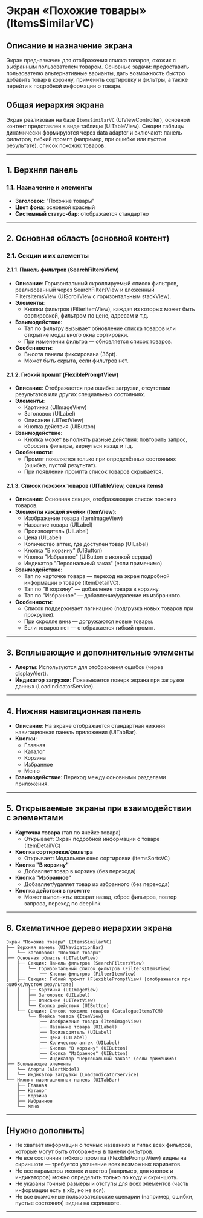 # Экран «Похожие товары» (ItemsSimilarVC)

## Описание и назначение экрана
Экран предназначен для отображения списка товаров, схожих с выбранным пользователем товаром. Основные задачи: предоставить пользователю альтернативные варианты, дать возможность быстро добавить товар в корзину, применить сортировку и фильтры, а также перейти к подробной информации о товаре.

## Общая иерархия экрана
Экран реализован на базе `ItemsSimilarVC` (UIViewController), основной контент представлен в виде таблицы (UITableView). Секции таблицы динамически формируются через data adapter и включают: панель фильтров, гибкий промпт (например, при ошибке или пустом результате), список похожих товаров.

---

## 1. Верхняя панель

### 1.1. Назначение и элементы
- **Заголовок**: "Похожие товары"
- **Цвет фона**: основной красный 
- **Системный статус-бар**: отображается стандартно

---

## 2. Основная область (основной контент)

### 2.1. Секции и их элементы

#### 2.1.1. Панель фильтров (SearchFiltersView)
- **Описание**: Горизонтальный скроллируемый список фильтров, реализованный через SearchFiltersView и вложенный FiltersItemsView (UIScrollView с горизонтальным stackView).
- **Элементы**:
  - Кнопки фильтров (FilterItemView), каждая из которых может быть сортировкой, фильтром по цене, адресам и т.д.
- **Взаимодействие**:
  - Тап по фильтру вызывает обновление списка товаров или открытие модального окна сортировки.
  - При изменении фильтра — обновляется список товаров.
- **Особенности**:
  - Высота панели фиксирована (36pt).
  - Может быть скрыта, если фильтров нет.

#### 2.1.2. Гибкий промпт (FlexiblePromptView)
- **Описание**: Отображается при ошибке загрузки, отсутствии результатов или других специальных состояниях.
- **Элементы**:
  - Картинка (UIImageView)
  - Заголовок (UILabel)
  - Описание (UITextView)
  - Кнопка действия (UIButton)
- **Взаимодействие**:
  - Кнопка может выполнять разные действия: повторить запрос, сбросить фильтры, вернуться назад и т.д.
- **Особенности**:
  - Промпт появляется только при определённых состояниях (ошибка, пустой результат).
  - При появлении промпта список товаров скрывается.

#### 2.1.3. Список похожих товаров (UITableView, секция items)
- **Описание**: Основная секция, отображающая список похожих товаров.
- **Элементы каждой ячейки (ItemView)**:
  - Изображение товара (ItemImageView)
  - Название товара (UILabel)
  - Производитель (UILabel)
  - Цена (UILabel)
  - Количество аптек, где доступен товар (UILabel)
  - Кнопка "В корзину" (UIButton)
  - Кнопка "Избранное" (UIButton с иконкой сердца)
  - Индикатор "Персональный заказ" (если применимо)
- **Взаимодействие**:
  - Тап по карточке товара — переход на экран подробной информации о товаре (ItemDetailVC).
  - Тап по "В корзину" — добавление товара в корзину.
  - Тап по "Избранное" — добавление/удаление из избранного.
- **Особенности**:
  - Список поддерживает пагинацию (подгрузка новых товаров при прокрутке).
  - При скролле вниз — догружаются новые товары.
  - Если товаров нет — отображается гибкий промпт.

---

## 3. Всплывающие и дополнительные элементы

- **Алерты**: Используются для отображения ошибок (через displayAlert).
- **Индикатор загрузки**: Показывается поверх экрана при загрузке данных (LoadIndicatorService).

---

## 4. Нижняя навигационная панель

- **Описание**: На экране отображается стандартная нижняя навигационная панель приложения (UITabBar).
- **Кнопки**:
  - Главная
  - Каталог
  - Корзина
  - Избранное
  - Меню
- **Взаимодействие**: Переход между основными разделами приложения.

---

## 5. Открываемые экраны при взаимодействии с элементами

- **Карточка товара** (тап по ячейке товара)
  - Открывает: Экран подробной информации о товаре (ItemDetailVC)
- **Кнопка сортировки/фильтра**
  - Открывает: Модальное окно сортировки (ItemsSortsVC)
- **Кнопка "В корзину"**
  - Добавляет товар в корзину (без перехода)
- **Кнопка "Избранное"**
  - Добавляет/удаляет товар из избранного (без перехода)
- **Кнопка действия в промпте**
  - Может выполнять: возврат назад, сброс фильтров, повтор запроса, переход по deeplink

---

## 6. Схематичное дерево иерархии экрана

```
Экран "Похожие товары" (ItemsSimilarVC)
├── Верхняя панель (UINavigationBar)
│   └── Заголовок: "Похожие товары"
├── Основная область (UITableView)
│   ├── Секция: Панель фильтров (SearchFiltersView)
│   │   └── Горизонтальный список фильтров (FiltersItemsView)
│   │       └── Кнопки фильтров (FilterItemView)
│   ├── Секция: Гибкий промпт (FlexiblePromptView) [отображается при ошибке/пустом результате]
│   │   ├── Картинка (UIImageView)
│   │   ├── Заголовок (UILabel)
│   │   ├── Описание (UITextView)
│   │   └── Кнопка действия (UIButton)
│   └── Секция: Список похожих товаров (CatalogueItemsTCM)
│       └── Ячейка товара (ItemView)
│           ├── Изображение товара (ItemImageView)
│           ├── Название товара (UILabel)
│           ├── Производитель (UILabel)
│           ├── Цена (UILabel)
│           ├── Количество аптек (UILabel)
│           ├── Кнопка "В корзину" (UIButton)
│           ├── Кнопка "Избранное" (UIButton)
│           └── Индикатор "Персональный заказ" (если применимо)
├── Всплывающие элементы
│   └── Алерты (AlertModel)
│   └── Индикатор загрузки (LoadIndicatorService)
└── Нижняя навигационная панель (UITabBar)
    ├── Главная
    ├── Каталог
    ├── Корзина
    ├── Избранное
    └── Меню
```

---

## [Нужно дополнить]
- Не хватает информации о точных названиях и типах всех фильтров, которые могут быть отображены в панели фильтров.
- Не все состояния гибкого промпта (FlexiblePromptView) видны на скриншоте — требуется уточнение всех возможных вариантов.
- Не все параметры иконок и цветов (например, для кнопок и индикаторов) можно определить только по коду и скриншоту.
- Не указаны точные размеры и отступы для всех элементов (часть информации есть в xib, но не вся).
- Не все возможные пользовательские сценарии (например, ошибки, пустые состояния) видны на скриншоте.

--- 
